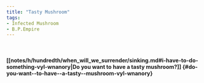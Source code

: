 ```yaml
---
title: "Tasty Mushroom"
tags:
- Infected Mushroom
- B.P.Empire
---
```

&nbsp;
#### [[notes/h/hundredth/when_will_we_surrender/sinking.md#i-have-to-do-something-vyl-wnanory|Do you want  to have  a tasty  mushroom?]] {#do-you-want--to-have--a-tasty--mushroom-vyl-wnanory}
